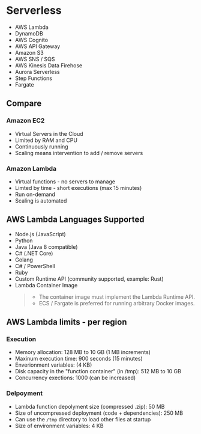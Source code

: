 # Serverless

- AWS Lambda
- DynamoDB
- AWS Cognito
- AWS API Gateway
- Amazon S3
- AWS SNS / SQS
- AWS Kinesis Data Firehose
- Aurora Serverless
- Step Functions
- Fargate

## Compare

### Amazon EC2

- Virtual Servers in the Cloud
- Limited by RAM and CPU
- Continuously running
- Scaling means intervention to add / remove servers

### Amazon Lambda

- Virtual functions - no servers to manage
- Limted by time - short executions (max 15 minutes)
- Run on-demand
- Scaling is automated

## AWS Lambda Languages Supported

- Node.js (JavaScript)
- Python
- Java (Java 8 compatible)
- C# (.NET Core)
- Golang
- C# / PowerShell
- Ruby
- Custom Runtime API (community supported, example: Rust)
- Lambda Container Image
  > - The container image must implement the Lambda Runtime API.
  > - ECS / Fargate is preferred for running arbitrary Docker images.

## AWS Lambda limits - per region

### Execution

- Memory allocation: 128 MB to 10 GB (1 MB increments)
- Maxinum execution time: 900 seconds (15 minutes)
- Enverionment variables: (4 KB)
- Disk capacity in the "function container" (in /tmp): 512 MB to 10 GB
- Concurrency exections: 1000 (can be increased)

### Delpoyment

- Lambda function depolyment size (compressed .zip): 50 MB
- Size of uncompressed deployment (code + dependencies): 250 MB
- Can use the `/tmp` directory to load other files at startup
- Size of environment variables: 4 KB
